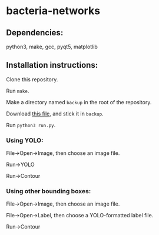 # bacteria-networks

## Dependencies:

python3, make, gcc, pyqt5, matplotlib 

## Installation instructions:

Clone this repository.

Run `make`.

Make a directory named `backup` in the root of the repository.

Download [this file](https://drive.google.com/file/d/183yWT3OxjhXrpc5FyOgEfT3zViBdQMPO/view?usp=sharing), and stick it in `backup`.

Run `python3 run.py`.

### Using YOLO:

File->Open->Image, then choose an image file.

Run->YOLO

Run->Contour

### Using other bounding boxes:

File->Open->Image, then choose an image file.

File->Open->Label, then choose a YOLO-formatted label file.

Run->Contour
